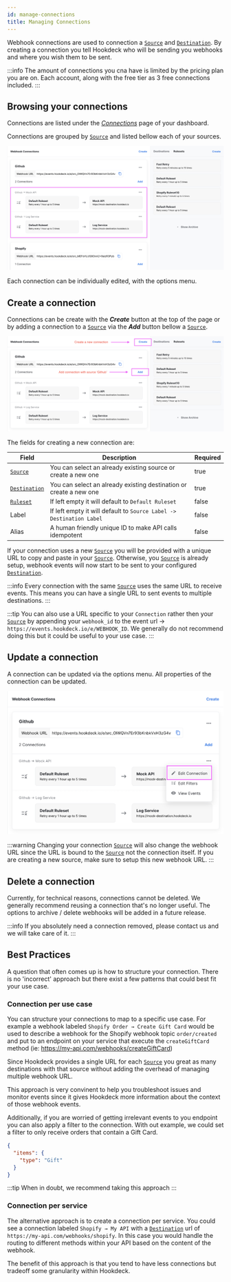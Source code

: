 ```yaml
---
id: manage-connections
title: Managing Connections
---
```


Webhook connections are used to connection a [`Source`](sources) and [`Destination`](destinations). By creating a connection you tell Hookdeck who will be sending you webhooks and where you wish them to be sent.

:::info
The amount of connections you cna have is limited by the pricing plan you are on. Each account, along with the free tier as 3 free connections included.
:::

## Browsing your connections

Connections are listed under the [_Connections_](https://dashboard.hookdeck.io/webhooks) page of your dashboard.

Connections are grouped by [`Source`](sources) and listed bellow each of your sources.

![connections-list](../static/img/connections/connections-list.png)

Each connection can be individually edited, with the options menu.

## Create a connection

Connections can be create with the **_Create_** button at the top of the page or by adding a connection to a [`Source`](sources) via the **_Add_** button bellow a [`Source`](sources).

![connection-create](../static/img/connections/connection-create.png)

The fields for creating a new connection are:

| Field         | Description                                                          | Required |
| ------------- | -------------------------------------------------------------------- | -------- |
| [`Source`](sources)      | You can select an already existing source or create a new one        | true     |
| [`Destination`](destinations) | You can select an already existing destination or create a new one   | true     |
| [`Ruleset`](rulesets)     | If left empty it will default to `Default Ruleset`                   | false    |
| Label         | If left empty it will default to `Source Label -> Destination Label` | false    |
| Alias         | A human friendly unique ID to make API calls idempotent              | false    |

If your connection uses a new [`Source`](sources) you will be provided with a unique URL to copy and paste in your [`Source`](sources). Otherwise, you [`Source`](sources) is already setup, webhook events will now start to be sent to your configured [`Destination`](destinations).

:::info
Every connection with the same [`Source`](sources) uses the same URL to receive events. This means you can have a single URL to sent events to multiple destinations.
:::

:::tip
You can also use a URL specific to your `Connection` rather then your [`Source`](sources) by appending your `webhook_id` to the event url -> `https://events.hookdeck.io/e/WEBHOOK_ID`. We generally do not recommend doing this but it could be useful to your use case.
:::

## Update a connection

A connection can be updated via the options menu. All properties of the connection can be updated.

![connection-update](../static/img/connections/connection-update.png)

:::warning
Changing your connection [`Source`](sources) will also change the webhook URL since the URL is bound to the [`Source`](sources) not the connection itself. If you are creating a new source, make sure to setup this new webhook URL.
:::

## Delete a connection

Currently, for technical reasons, connections cannot be deleted. We generally recommend reusing a connection that's no longer useful. The options to archive / delete webhooks will be added in a future release.

:::info
If you absolutely need a connection removed, please contact us and we will take care of it.
:::

## Best Practices

A question that often comes up is how to structure your connection. There is no 'incorrect' approach but there exist a few patterns that could best fit your use case.

### Connection per use case

You can structure your connections to map to a specific use case. For example a webhook labeled `Shopify Order → Create Gift Card` would be used to describe a webhook for the Shopify webhook topic `order/created` and put to an endpoint on your service that execute the `createGiftCard` method (ie: https://my-api.com/webhooks/createGiftCard)

Since Hookdeck provides a single URL for each [`Source`](sources) you great as many destinations with that source without adding the overhead of managing multiple webhook URL.

This approach is very convinent to help you troubleshoot issues and monitor events since it gives Hookdeck more information about the context of those webhook events.

Additionally, if you are worried of getting irrelevant events to you endpoint you can also apply a filter to the connection. With out example, we could set a filter to only receive orders that contain a Gift Card.

```json
{
  "items": {
    "type": "Gift"
  }
}
```

:::tip
When in doubt, we recommend taking this approach
:::

### Connection per service

The alternative approach is to create a connection per service. You could see a connection labeled `Shopify → My API` with a [`Destination`](destinations) url of `https://my-api.com/webhooks/shopify`. In this case you would handle the routing to different methods within your API based on the content of the webhook.

The benefit of this approach is that you tend to have less connections but tradeoff some granularity within Hookdeck.
